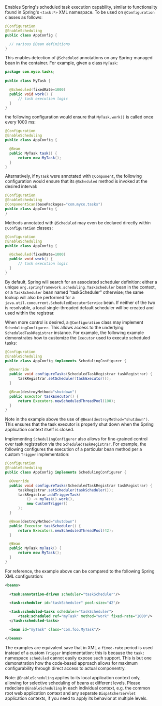 Enables Spring's scheduled task execution capability, similar to functionality found in Spring's `<task:*>` XML namespace. To be used on `@Configuration` classes as follows:

```java
@Configuration
@EnableScheduling
public class AppConfig {

  // various @Bean definitions
}
```

This enables detection of `@Scheduled` annotations on any Spring-managed bean in the container. For example, given a class `MyTask`:

```java
package com.myco.tasks;
 
public class MyTask {

  @Scheduled(fixedRate=1000)
  public void work() {
      // task execution logic
  }
}
```

the following configuration would ensure that `MyTask.work()` is called once every 1000 ms:

```java
@Configuration
@EnableScheduling
public class AppConfig {

  @Bean
  public MyTask task() {
      return new MyTask();
  }
}
```

Alternatively, if `MyTask` were annotated with `@Component`, the following configuration would ensure that its `@Scheduled` method is invoked at the desired interval:

```java
@Configuration
@EnableScheduling
@ComponentScan(basePackages="com.myco.tasks")
public class AppConfig {
}
```

Methods annotated with `@Scheduled` may even be declared directly within `@Configuration` classes:

```java
@Configuration
@EnableScheduling
public class AppConfig {

  @Scheduled(fixedRate=1000)
  public void work() {
      // task execution logic
  }
}
```

By default, Spring will search for an associated scheduler definition: either a unique `org.springframework.scheduling.TaskScheduler` bean in the context, or a `TaskScheduler` bean named "taskScheduler" otherwise; the same lookup will also be performed for a `java.util.concurrent.ScheduledExecutorService` bean. If neither of the two is resolvable, a local single-threaded default scheduler will be created and used within the registrar.

When more control is desired, a `@Configuration` class may implement `SchedulingConfigurer`. This allows access to the underlying `ScheduledTaskRegistrar` instance. For example, the following example demonstrates how to customize the `Executor` used to execute scheduled tasks:

```java
@Configuration
@EnableScheduling
public class AppConfig implements SchedulingConfigurer {

  @Override
  public void configureTasks(ScheduledTaskRegistrar taskRegistrar) {
      taskRegistrar.setScheduler(taskExecutor());
  }

  @Bean(destroyMethod="shutdown")
  public Executor taskExecutor() {
      return Executors.newScheduledThreadPool(100);
  }
}
```

Note in the example above the use of `@Bean(destroyMethod="shutdown")`. This ensures that the task executor is properly shut down when the Spring application context itself is closed.

Implementing `SchedulingConfigurer` also allows for fine-grained control over task registration via the `ScheduledTaskRegistrar`. For example, the following configures the execution of a particular bean method per a custom `Trigger` implementation:

```java
@Configuration
@EnableScheduling
public class AppConfig implements SchedulingConfigurer {

  @Override
  public void configureTasks(ScheduledTaskRegistrar taskRegistrar) {
      taskRegistrar.setScheduler(taskScheduler());
      taskRegistrar.addTriggerTask(
          () -> myTask().work(),
          new CustomTrigger()
      );
  }

  @Bean(destroyMethod="shutdown")
  public Executor taskScheduler() {
      return Executors.newScheduledThreadPool(42);
  }

  @Bean
  public MyTask myTask() {
      return new MyTask();
  }
}
```

For reference, the example above can be compared to the following Spring XML configuration:

```xml
<beans>
 
  <task:annotation-driven scheduler="taskScheduler"/>

  <task:scheduler id="taskScheduler" pool-size="42"/>

  <task:scheduled-tasks scheduler="taskScheduler">
      <task:scheduled ref="myTask" method="work" fixed-rate="1000"/>
  </task:scheduled-tasks>

  <bean id="myTask" class="com.foo.MyTask"/>

</beans>
```

The examples are equivalent save that in XML a `fixed-rate` period is used instead of a custom `Trigger` implementation; this is because the `task: `namespace `scheduled` cannot easily expose such support. This is but one demonstration how the code-based approach allows for maximum configurability through direct access to actual componentry.

Note: `@EnableScheduling` applies to its local application context only, allowing for selective scheduling of beans at different levels. Please redeclare `@EnableScheduling` in each individual context, e.g. the common root web application context and any separate `DispatcherServlet` application contexts, if you need to apply its behavior at multiple levels.